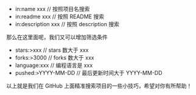 - in:name xxx // 按照项目名搜索
- in:readme xxx // 按照 README 搜索
- in:description xxx // 按照 description 搜索

那么在这里面呢，我们又可以增加筛选条件

- stars:>xxx // stars 数大于 xxx
- forks:>3000 // forks 数大于 xxx
- language:xxx // 编程语言是 xxx
- pushed:>YYYY-MM-DD // 最后更新时间大于 YYYY-MM-DD

以上就是我们在 GitHub 上面精准搜索项目的一些小技巧，希望对你有所帮助！
